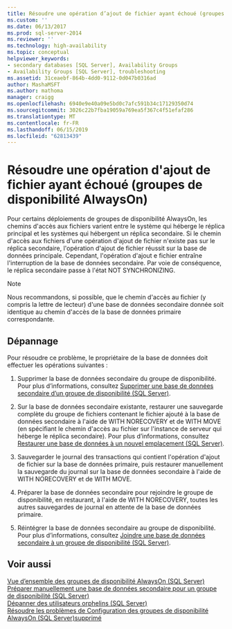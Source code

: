 ```yaml
---
title: Résoudre une opération d’ajout de fichier ayant échoué (groupes de disponibilité AlwaysOn) | Microsoft Docs
ms.custom: ''
ms.date: 06/13/2017
ms.prod: sql-server-2014
ms.reviewer: ''
ms.technology: high-availability
ms.topic: conceptual
helpviewer_keywords:
- secondary databases [SQL Server], Availability Groups
- Availability Groups [SQL Server], troubleshooting
ms.assetid: 31ceaebf-864b-4dd0-9112-0d047b0316ad
author: MashaMSFT
ms.author: mathoma
manager: craigg
ms.openlocfilehash: 6940e9e40a09e5bd0c7afc591b34c17129350d74
ms.sourcegitcommit: 3026c22b7fba19059a769ea5f367c4f51efaf286
ms.translationtype: MT
ms.contentlocale: fr-FR
ms.lasthandoff: 06/15/2019
ms.locfileid: "62813439"
---
```

# <a name="troubleshoot-a-failed-add-file-operation-alwayson-availability-groups"></a>Résoudre une opération d'ajout de fichier ayant échoué (groupes de disponibilité AlwaysOn)
  Pour certains déploiements de groupes de disponibilité AlwaysOn, les chemins d'accès aux fichiers varient entre le système qui héberge le réplica principal et les systèmes qui hébergent un réplica secondaire. Si le chemin d'accès aux fichiers d'une opération d'ajout de fichier n'existe pas sur le réplica secondaire, l'opération d'ajout de fichier réussit sur la base de données principale. Cependant, l'opération d'ajout e fichier entraîne l'interruption de la base de données secondaire. Par voie de conséquence, le réplica secondaire passe à l'état NOT SYNCHRONIZING.  
  
> [!NOTE]  
>  Nous recommandons, si possible, que le chemin d'accès au fichier (y compris la lettre de lecteur) d'une base de données secondaire donnée soit identique au chemin d'accès de la base de données primaire correspondante.  
  
## <a name="problem-resolution"></a>Dépannage  
 Pour résoudre ce problème, le propriétaire de la base de données doit effectuer les opérations suivantes :  
  
1.  Supprimer la base de données secondaire du groupe de disponibilité. Pour plus d’informations, consultez [Supprimer une base de données secondaire d’un groupe de disponibilité &#40;SQL Server&#41;](remove-a-secondary-database-from-an-availability-group-sql-server.md).  
  
2.  Sur la base de données secondaire existante, restaurer une sauvegarde complète du groupe de fichiers contenant le fichier ajouté à la base de données secondaire à l'aide de WITH NORECOVERY et de WITH MOVE (en spécifiant le chemin d'accès au fichier sur l'instance de serveur qui héberge le réplica secondaire). Pour plus d’informations, consultez [Restaurer une base de données à un nouvel emplacement &#40;SQL Server&#41;](../../../relational-databases/backup-restore/restore-a-database-to-a-new-location-sql-server.md).  
  
3.  Sauvegarder le journal des transactions qui contient l'opération d'ajout de fichier sur la base de données primaire, puis restaurer manuellement la sauvegarde du journal sur la base de données secondaire à l'aide de WITH NORECOVERY et de WITH MOVE.  
  
4.  Préparer la base de données secondaire pour rejoindre le groupe de disponibilité, en restaurant, à l'aide de WITH NORECOVERY, toutes les autres sauvegardes de journal en attente de la base de données primaire.  
  
5.  Réintégrer la base de données secondaire au groupe de disponibilité. Pour plus d’informations, consultez [Joindre une base de données secondaire à un groupe de disponibilité &#40;SQL Server&#41;](join-a-secondary-database-to-an-availability-group-sql-server.md).  
  
## <a name="see-also"></a>Voir aussi  
 [Vue d’ensemble des groupes de disponibilité AlwaysOn &#40;SQL Server&#41;](overview-of-always-on-availability-groups-sql-server.md)   
 [Préparer manuellement une base de données secondaire pour un groupe de disponibilité &#40;SQL Server&#41;](manually-prepare-a-secondary-database-for-an-availability-group-sql-server.md)   
 [Dépanner des utilisateurs orphelins &#40;SQL Server&#41;](../../../sql-server/failover-clusters/troubleshoot-orphaned-users-sql-server.md)   
 [Résoudre les problèmes de Configuration des groupes de disponibilité AlwaysOn &#40;SQL Server&#41;supprimé](troubleshoot-always-on-availability-groups-configuration-sql-server.md)  
  
  
